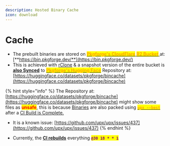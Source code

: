 ```yaml
---
description: Hosted Binary Cache
icon: download
---
```


# Cache

* The prebuilt binaries are stored on [<mark style="color:orange;">**Pkgforge's CloudFlare**</mark>](https://developers.cloudflare.com/r2/)[ <mark style="color:orange;">**R2 Bucket**</mark> ](https://developers.cloudflare.com/r2/)at:  [**https://bin.pkgforge.dev/**](https://bin.pkgforge.dev/)
* This is achieved with  [rClone](https://github.com/rclone/rclone) & a snapshot version of the entire bucket is [**also Synced**](https://github.com/Azathothas/Toolpacks-BinCache-Importer) to [<mark style="color:orange;">**Pkgforge's Hugging Face**</mark>](https://huggingface.co/pkgforge) Repository at: [https://huggingface.co/datasets/pkgforge/bincache](https://huggingface.co/datasets/pkgforge/bincache)

{% hint style="info" %}
The Repository at: [https://huggingface.co/datasets/pkgforge/bincache](https://huggingface.co/datasets/pkgforge/bincache) might show some files as <mark style="color:red;">**unsafe**</mark>, this is because [Binaries](../../../../formats/binaries/) are also packed using [<mark style="color:orange;">**`upx --best`**</mark>](https://github.com/upx/upx/blob/devel/doc/upx-doc.txt#L114) after a [CI Build is Complete.](https://github.com/Azathothas/Toolpacks/actions)&#x20;

* It is a known issue: [https://github.com/upx/upx/issues/437](https://github.com/upx/upx/issues/437)
{% endhint %}

* Currently, the [**CI rebuilds**](https://github.com/Azathothas/Toolpacks/actions) everything <mark style="color:purple;">**`@30 18 * * 1`**</mark>
